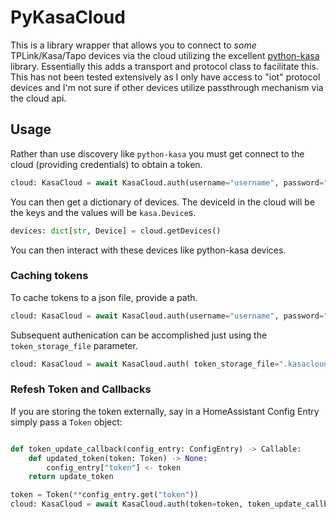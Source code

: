 # PyKasaCloud

This is a library wrapper that allows you to connect to *some* TPLink/Kasa/Tapo devices via the cloud utilizing the excellent [python-kasa](https://pypi.org/project/python-kasa/) library.  Essentially this adds a transport and protocol class to facilitate this.  This has not been tested extensively as I only have access to "iot" protocol devices and I'm not sure if other devices utilize passthrough mechanism via the cloud api.

## Usage

Rather than use discovery like `python-kasa` you must get connect to the cloud (providing credentials) to obtain a token.
```python
cloud: KasaCloud = await KasaCloud.auth(username="username", password="password")
```
You can then get a dictionary of devices.  The deviceId in the cloud will be the keys and the values will be `kasa.Device`s.
```python
devices: dict[str, Device] = cloud.getDevices()
```
You can then interact with these devices like python-kasa devices.

### Caching tokens

To cache tokens to a json file, provide a path.
```python
cloud: KasaCloud = await KasaCloud.auth(username="username", password="password", token_storage_file=".kasacloud.json")
```
Subsequent authenication can be accomplished just using the `token_storage_file` parameter.
```python
cloud: KasaCloud = await KasaCloud.auth( token_storage_file=".kasacloud.json")
```
### Refesh Token and Callbacks
If you are storing the token externally, say in a HomeAssistant Config Entry simply pass a `Token` object:
```python

def token_update_callback(config_entry: ConfigEntry) -> Callable:
    def updated_token(token: Token) -> None:
        config_entry["token"] <- token
    return update_token

token = Token(**config_entry.get("token"))
cloud: KasaCloud = await KasaCloud.auth(token=token, token_update_callback = token_update_callback(config_entry))
```



